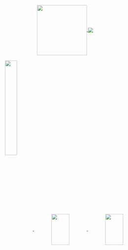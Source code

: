 <div align="center">
  <a href="https://github.com/CodeGather">
  <img align="center" height="162px" src="https://github-readme-stats.vercel.app/api?username=CodeGather&show_icons=true&count_private=true&theme=cobalt" />
  </a><a href="https://github.com/CodeGather">
    <img align="center" src="https://github-readme-stats.vercel.app/api/top-langs/?username=CodeGather&layout=compact&theme=cobalt&hide=xslt&card_width=350" />
  </a> 
</div>
<br/>
<div align="center" class="d-flex" style="display:fiex;align-items: stretch;">
  <a href="https://github.com/CodeGather/flutter_ali_auth">
    <img align="center" width="28%" src="https://github-readme-stats.vercel.app/api/pin/?username=CodeGather&repo=flutter_ali_auth&theme=cobalt" />
  </a>
  <a href="https://github.com/CodeGather/alarm_calendar">
    <img align="center" height="100px" width="34%" src="https://github-readme-stats.vercel.app/api/pin/?username=CodeGather&repo=alarm_calendar&theme=cobalt" />
  </a>
  <a href="https://github.com/CodeGather/record_movie">
    <img align="center" height="100px" width="34%" src="https://github-readme-stats.vercel.app/api/pin/?username=CodeGather&repo=record_movie&theme=cobalt" />
  </a>
</div>
